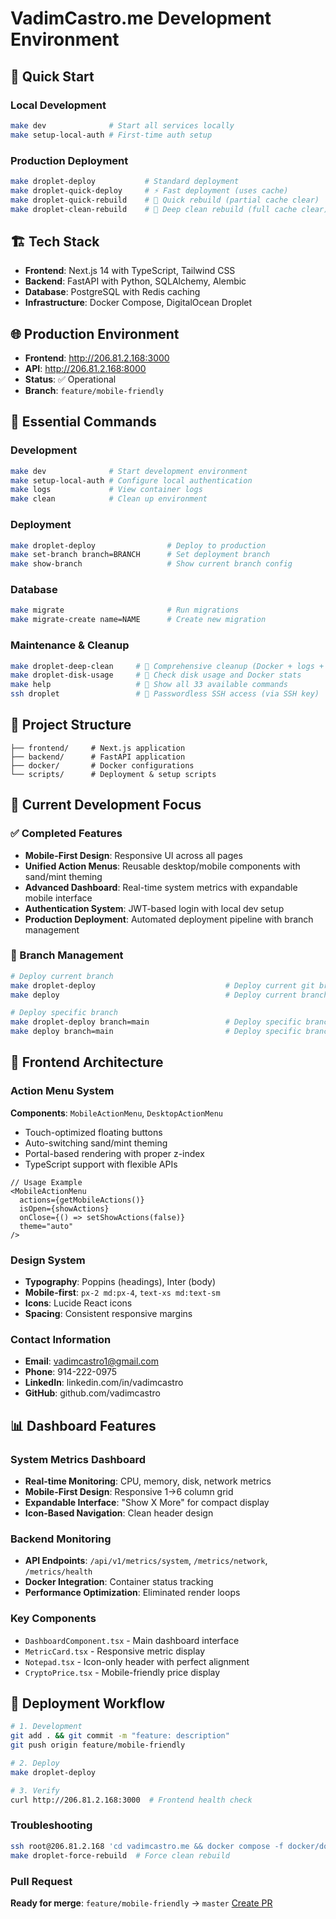 # VadimCastro.me Development Environment

## 🚀 Quick Start

### Local Development
```bash
make dev              # Start all services locally
make setup-local-auth # First-time auth setup
```

### Production Deployment
```bash
make droplet-deploy           # Standard deployment
make droplet-quick-deploy     # ⚡ Fast deployment (uses cache)
make droplet-quick-rebuild    # 🚀 Quick rebuild (partial cache clear)
make droplet-clean-rebuild    # 🧹 Deep clean rebuild (full cache clear)
```

## 🏗️ Tech Stack
- **Frontend**: Next.js 14 with TypeScript, Tailwind CSS
- **Backend**: FastAPI with Python, SQLAlchemy, Alembic
- **Database**: PostgreSQL with Redis caching
- **Infrastructure**: Docker Compose, DigitalOcean Droplet

## 🌐 Production Environment
- **Frontend**: http://206.81.2.168:3000
- **API**: http://206.81.2.168:8000
- **Status**: ✅ Operational
- **Branch**: `feature/mobile-friendly`

## 🔧 Essential Commands

### Development
```bash
make dev              # Start development environment
make setup-local-auth # Configure local authentication
make logs             # View container logs
make clean            # Clean up environment
```

### Deployment
```bash
make droplet-deploy                # Deploy to production
make set-branch branch=BRANCH      # Set deployment branch
make show-branch                   # Show current branch config
```

### Database
```bash
make migrate                       # Run migrations
make migrate-create name=NAME      # Create new migration
```

### Maintenance & Cleanup
```bash
make droplet-deep-clean     # 🧹 Comprehensive cleanup (Docker + logs + system updates)
make droplet-disk-usage     # 💾 Check disk usage and Docker stats
make help                   # 📖 Show all 33 available commands
ssh droplet                 # 🔗 Passwordless SSH access (via SSH key)
```

## 📁 Project Structure
```
├── frontend/     # Next.js application
├── backend/      # FastAPI application
├── docker/       # Docker configurations
└── scripts/      # Deployment & setup scripts
```

## 🎯 Current Development Focus

### ✅ Completed Features
- **Mobile-First Design**: Responsive UI across all pages
- **Unified Action Menus**: Reusable desktop/mobile components with sand/mint theming
- **Advanced Dashboard**: Real-time system metrics with expandable mobile interface
- **Authentication System**: JWT-based login with local dev setup
- **Production Deployment**: Automated deployment pipeline with branch management

### 🔄 Branch Management
```bash
# Deploy current branch
make droplet-deploy                             # Deploy current git branch
make deploy                                     # Deploy current branch (when SSH'd)

# Deploy specific branch
make droplet-deploy branch=main                 # Deploy specific branch
make deploy branch=main                         # Deploy specific branch (when SSH'd)
```

## 🎨 Frontend Architecture

### Action Menu System
**Components**: `MobileActionMenu`, `DesktopActionMenu`
- Touch-optimized floating buttons
- Auto-switching sand/mint theming
- Portal-based rendering with proper z-index
- TypeScript support with flexible APIs

```tsx
// Usage Example
<MobileActionMenu
  actions={getMobileActions()}
  isOpen={showActions}
  onClose={() => setShowActions(false)}
  theme="auto"
/>
```

### Design System
- **Typography**: Poppins (headings), Inter (body)
- **Mobile-first**: `px-2 md:px-4`, `text-xs md:text-sm`
- **Icons**: Lucide React icons
- **Spacing**: Consistent responsive margins

### Contact Information
- **Email**: vadimcastro1@gmail.com
- **Phone**: 914-222-0975
- **LinkedIn**: linkedin.com/in/vadimcastro
- **GitHub**: github.com/vadimcastro

## 📊 Dashboard Features

### System Metrics Dashboard
- **Real-time Monitoring**: CPU, memory, disk, network metrics
- **Mobile-First Design**: Responsive 1→6 column grid
- **Expandable Interface**: "Show X More" for compact display
- **Icon-Based Navigation**: Clean header design

### Backend Monitoring
- **API Endpoints**: `/api/v1/metrics/system`, `/metrics/network`, `/metrics/health`
- **Docker Integration**: Container status tracking
- **Performance Optimization**: Eliminated render loops

### Key Components
- `DashboardComponent.tsx` - Main dashboard interface
- `MetricCard.tsx` - Responsive metric display
- `Notepad.tsx` - Icon-only header with perfect alignment
- `CryptoPrice.tsx` - Mobile-friendly price display

## 🚀 Deployment Workflow

```bash
# 1. Development
git add . && git commit -m "feature: description"
git push origin feature/mobile-friendly

# 2. Deploy
make droplet-deploy

# 3. Verify
curl http://206.81.2.168:3000  # Frontend health check
```

### Troubleshooting
```bash
ssh root@206.81.2.168 'cd vadimcastro.me && docker compose -f docker/docker-compose.prod.yml logs -f'
make droplet-force-rebuild  # Force clean rebuild
```

### Pull Request
**Ready for merge**: `feature/mobile-friendly` → `master`
[Create PR](https://github.com/vadimcastro/vadimcastro.me/compare/master...feature/mobile-friendly)